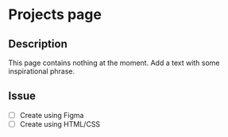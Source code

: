 # Projects page
## Description
This page contains nothing at the moment.
Add a text with some inspirational phrase.

## Issue 
- [ ] Create using Figma
- [ ] Create using HTML/CSS